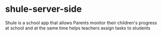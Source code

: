 # shule-server-side
Shule is a school app that allows Parents monitor their children's progress at school and at the same time helps teachers assign tasks to students
